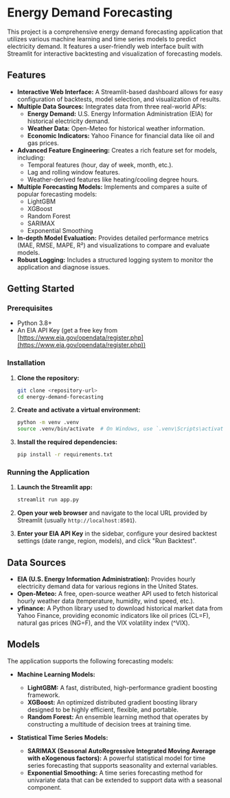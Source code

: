 # Energy Demand Forecasting

This project is a comprehensive energy demand forecasting application that utilizes various machine learning and time series models to predict electricity demand. It features a user-friendly web interface built with Streamlit for interactive backtesting and visualization of forecasting models.

## Features

- **Interactive Web Interface:** A Streamlit-based dashboard allows for easy configuration of backtests, model selection, and visualization of results.
- **Multiple Data Sources:** Integrates data from three real-world APIs:
    - **Energy Demand:** U.S. Energy Information Administration (EIA) for historical electricity demand.
    - **Weather Data:** Open-Meteo for historical weather information.
    - **Economic Indicators:** Yahoo Finance for financial data like oil and gas prices.
- **Advanced Feature Engineering:** Creates a rich feature set for models, including:
    - Temporal features (hour, day of week, month, etc.).
    - Lag and rolling window features.
    - Weather-derived features like heating/cooling degree hours.
- **Multiple Forecasting Models:** Implements and compares a suite of popular forecasting models:
    - LightGBM
    - XGBoost
    - Random Forest
    - SARIMAX
    - Exponential Smoothing
- **In-depth Model Evaluation:** Provides detailed performance metrics (MAE, RMSE, MAPE, R²) and visualizations to compare and evaluate models.
- **Robust Logging:** Includes a structured logging system to monitor the application and diagnose issues.

## Getting Started

### Prerequisites

- Python 3.8+
- An EIA API Key (get a free key from [https://www.eia.gov/opendata/register.php](https://www.eia.gov/opendata/register.php))

### Installation

1.  **Clone the repository:**
    ```bash
    git clone <repository-url>
    cd energy-demand-forecasting
    ```

2.  **Create and activate a virtual environment:**
    ```bash
    python -m venv .venv
    source .venv/bin/activate  # On Windows, use `.venv\Scripts\activate`
    ```

3.  **Install the required dependencies:**
    ```bash
    pip install -r requirements.txt
    ```

### Running the Application

1.  **Launch the Streamlit app:**
    ```bash
    streamlit run app.py
    ```

2.  **Open your web browser** and navigate to the local URL provided by Streamlit (usually `http://localhost:8501`).

3.  **Enter your EIA API Key** in the sidebar, configure your desired backtest settings (date range, region, models), and click "Run Backtest".


## Data Sources

- **EIA (U.S. Energy Information Administration):** Provides hourly electricity demand data for various regions in the United States.
- **Open-Meteo:** A free, open-source weather API used to fetch historical hourly weather data (temperature, humidity, wind speed, etc.).
- **yfinance:** A Python library used to download historical market data from Yahoo Finance, providing economic indicators like oil prices (CL=F), natural gas prices (NG=F), and the VIX volatility index (^VIX).

## Models

The application supports the following forecasting models:

- **Machine Learning Models:**
    - **LightGBM:** A fast, distributed, high-performance gradient boosting framework.
    - **XGBoost:** An optimized distributed gradient boosting library designed to be highly efficient, flexible, and portable.
    - **Random Forest:** An ensemble learning method that operates by constructing a multitude of decision trees at training time.

- **Statistical Time Series Models:**
    - **SARIMAX (Seasonal AutoRegressive Integrated Moving Average with eXogenous factors):** A powerful statistical model for time series forecasting that supports seasonality and external variables.
    - **Exponential Smoothing:** A time series forecasting method for univariate data that can be extended to support data with a seasonal component.
